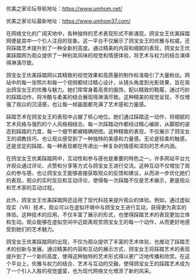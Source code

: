 优美之家论坛导航地址：https://www.umhom.net/

优美之家论坛最新地址：https://www.umhom37.com/

在网络文化的广阔天地中，各种独特的艺术表现形式不断涌现，鸽宝女王优美踩踏网便是其中一个引人注目的现象。这一平台不仅展示了鸽宝女王的优雅与权威，还将踩踏艺术提升到了一种全新的高度。通过精美的内容和细腻的表现，鸽宝女王优美踩踏网为观众提供了一种别具风味的视觉和情感体验，将艺术与权力的结合演绎得淋漓尽致。

鸽宝女王优美踩踏网以其精致的视觉效果和高质量的制作标准吸引了大量粉丝。网站中的每一张照片和每一个视频都经过精心设计，从镜头角度到光影效果，旨在突出鸽宝女王的优雅与魅力。她们常常身着高贵的服饰，配以精致的鞋履，通过巧妙的踩踏动作，将冷酷与柔美的结合展现得淋漓尽致。这种精美的视觉呈现，不仅增强了观众的沉浸感，也让每一帧画面都充满了艺术感和力量感。

踩踏艺术在鸽宝女王的表现中占据了核心地位。她们通过踩踏这一动作，将细腻的艺术风格与强烈的个人风格相结合。每一次踩踏动作都经过精心编排，从脚部的姿态到踩踏的力度，每一个细节都被精确把控。这种精致的表现，不仅展示了鸽宝女王的调教技巧，也让观众感受到了一种独特的美感和力量感。无论是轻柔的触感，还是坚定的踩踏，每一种表现都在传递出一种复杂的情感和深刻的艺术内涵。

在鸽宝女王优美踩踏网中，互动性和参与感也是重要的特色之一。许多网站平台允许观众通过评论、点赞和分享等方式与鸽宝女王进行交流。这种互动不仅增加了观众的参与感，也让鸽宝女王能够直接获取观众的反馈和建议，从而进一步优化她们的表现。观众的实时反应和互动评论，使得每一次踩踏不仅是艺术展示，更是观众和艺术家的互动过程。

此外，鸽宝女王优美踩踏网还运用了现代科技来提升观众的体验。例如，通过虚拟现实（VR）技术，观众可以在虚拟环境中与鸽宝女王进行互动，获得更为真实的体验。这种技术的应用，不仅丰富了展示的形式，也使得踩踏艺术的表现更加立体和生动。观众能够在虚拟空间中近距离观赏鸽宝女王的每一个动作，从而更好地感受到她们的艺术魅力。

鸽宝女王优美踩踏网的出现，不仅为观众提供了丰富的艺术体验，也推动了踩踏艺术的创新与发展。通过精美的内容和互动的展示方式，鸽宝女王将踩踏艺术的表现提升到了一个新的高度，使得这种独特的艺术形式得以更广泛地传播和欣赏。在这个平台上，优雅与权力的结合、艺术与互动的交融，使得鸽宝女王的踩踏艺术成为了一个引人入胜的视觉盛宴，也为现代网络文化增添了新的风采。
